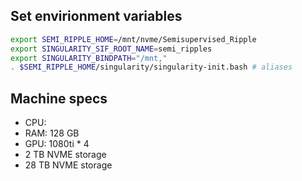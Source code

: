 ## Set envirionment variables
``` bash
export SEMI_RIPPLE_HOME=/mnt/nvme/Semisupervised_Ripple
export SINGULARITY_SIF_ROOT_NAME=semi_ripples
export SINGULARITY_BINDPATH="/mnt,"
. $SEMI_RIPPLE_HOME/singularity/singularity-init.bash # aliases
```


## Machine specs
- CPU:
- RAM: 128 GB
- GPU: 1080ti * 4
- 2 TB NVME storage
- 28 TB NVME storage


